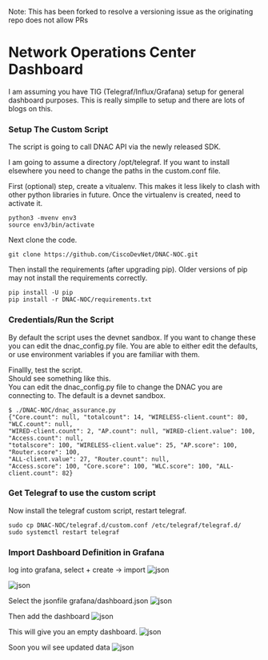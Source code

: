 Note: This has been forked to resolve a versioning issue as the originating repo does not allow PRs

# Network Operations Center Dashboard

I am assuming you have TIG (Telegraf/Influx/Grafana) setup for general dashboard purposes.  This is really simplle to setup
and there are lots of blogs on this.

###  Setup The Custom Script

The script is going to call DNAC API via the newly released SDK.

I am going to assume a directory /opt/telegraf.
If you want to install elsewhere you need to change the paths in the custom.conf file.

First (optional) step, create a vitualenv. This makes it less likely to clash with other python libraries in future.
Once the virtualenv is created, need to activate it.
```buildoutcfg
python3 -mvenv env3
source env3/bin/activate
```

Next clone the code.

```buildoutcfg
git clone https://github.com/CiscoDevNet/DNAC-NOC.git
```

Then install the  requirements (after upgrading pip). 
Older versions of pip may not install the requirements correctly.
```buildoutcfg
pip install -U pip
pip install -r DNAC-NOC/requirements.txt
```
### Credentials/Run the Script
By default the script uses the devnet sandbox.  If you want to change these you can edit the dnac_config.py file.
You are able to either edit the defaults, or use environment variables if you are familiar with them.

Finallly, test the script.  
Should see something like this.  
You can edit the dnac_config.py file to change the DNAC you are connecting to.  The default is a devnet sandbox.
```
$ ./DNAC-NOC/dnac_assurance.py 
{"Core.count": null, "totalcount": 14, "WIRELESS-client.count": 80, "WLC.count": null, 
"WIRED-client.count": 2, "AP.count": null, "WIRED-client.value": 100, "Access.count": null, 
"totalscore": 100, "WIRELESS-client.value": 25, "AP.score": 100, "Router.score": 100, 
"ALL-client.value": 27, "Router.count": null, 
"Access.score": 100, "Core.score": 100, "WLC.score": 100, "ALL-client.count": 82}
```
### Get Telegraf to use the custom script
Now install the telegraf custom script, restart telegraf.
```buildoutcfg
sudo cp DNAC-NOC/telegraf.d/custom.conf /etc/telegraf/telegraf.d/
sudo systemctl restart telegraf
```

### Import Dashboard Definition in Grafana
log into grafana, select + create -> import
![json](images/first.png?raw=true "Import JSON")

![json](images/2-json.png?raw=true "Import JSON")

Select the jsonfile grafana/dashboard.json
![json](images/3-file.png?raw=true "Import JSON")

Then add the dashboard
![json](images/importjson.png?raw=true "Import JSON")

This will give you an empty dashboard.
![json](images/first-dash.png?raw=true "First Dashbaord")

Soon you wil see updated data
![json](images/final.png?raw=true "First Dashbaord")




